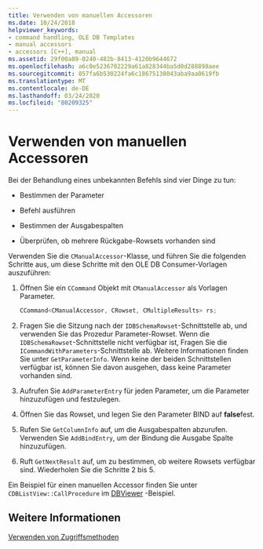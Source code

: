 ```yaml
---
title: Verwenden von manuellen Accessoren
ms.date: 10/24/2018
helpviewer_keywords:
- command handling, OLE DB Templates
- manual accessors
- accessors [C++], manual
ms.assetid: 29f00a89-0240-482b-8413-4120b9644672
ms.openlocfilehash: a6c0e5236702229a61a828344ba5d0d288898aee
ms.sourcegitcommit: 857fa6b530224fa6c18675138043aba9aa0619fb
ms.translationtype: MT
ms.contentlocale: de-DE
ms.lasthandoff: 03/24/2020
ms.locfileid: "80209325"
---
```

# <a name="using-manual-accessors"></a>Verwenden von manuellen Accessoren

Bei der Behandlung eines unbekannten Befehls sind vier Dinge zu tun:

- Bestimmen der Parameter

- Befehl ausführen

- Bestimmen der Ausgabespalten

- Überprüfen, ob mehrere Rückgabe-Rowsets vorhanden sind

Verwenden Sie die `CManualAccessor`-Klasse, und führen Sie die folgenden Schritte aus, um diese Schritte mit den OLE DB Consumer-Vorlagen auszuführen:

1. Öffnen Sie ein `CCommand` Objekt mit `CManualAccessor` als Vorlagen Parameter.

    ```cpp
    CCommand<CManualAccessor, CRowset, CMultipleResults> rs;
    ```

1. Fragen Sie die Sitzung nach der `IDBSchemaRowset`-Schnittstelle ab, und verwenden Sie das Prozedur Parameter-Rowset. Wenn die `IDBSchemaRowset`-Schnittstelle nicht verfügbar ist, Fragen Sie die `ICommandWithParameters`-Schnittstelle ab. Weitere Informationen finden Sie unter `GetParameterInfo`. Wenn keine der beiden Schnittstellen verfügbar ist, können Sie davon ausgehen, dass keine Parameter vorhanden sind.

1. Aufrufen Sie `AddParameterEntry` für jeden Parameter, um die Parameter hinzuzufügen und festzulegen.

1. Öffnen Sie das Rowset, und legen Sie den Parameter BIND auf **false**fest.

1. Rufen Sie `GetColumnInfo` auf, um die Ausgabespalten abzurufen. Verwenden Sie `AddBindEntry`, um der Bindung die Ausgabe Spalte hinzuzufügen.

1. Ruft `GetNextResult` auf, um zu bestimmen, ob weitere Rowsets verfügbar sind. Wiederholen Sie die Schritte 2 bis 5.

Ein Beispiel für einen manuellen Accessor finden Sie unter `CDBListView::CallProcedure` im [DBViewer](https://github.com/Microsoft/VCSamples/tree/master/VC2010Samples/ATL/OLEDB/Consumer) -Beispiel.

## <a name="see-also"></a>Weitere Informationen

[Verwenden von Zugriffsmethoden](../../data/oledb/using-accessors.md)
